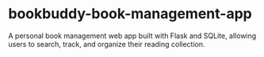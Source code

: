 # bookbuddy-book-management-app
A personal book management web app built with Flask and SQLite, allowing users to search, track, and organize their reading collection.
